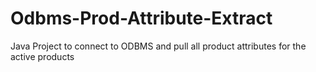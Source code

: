 # Odbms-Prod-Attribute-Extract
Java Project to connect to ODBMS and pull all product attributes for the active products
